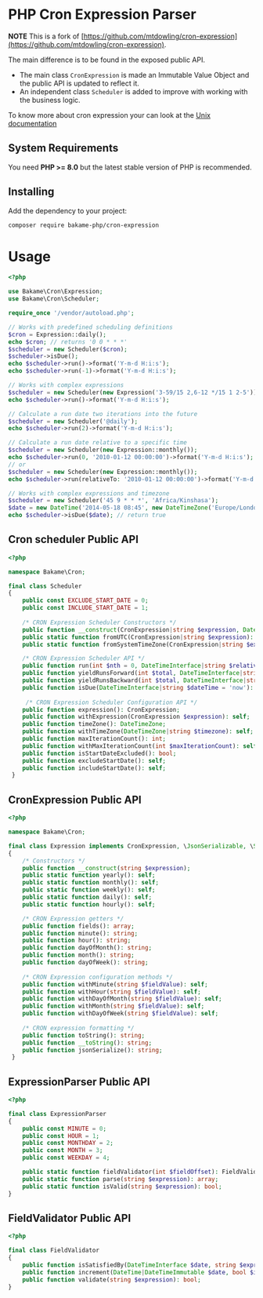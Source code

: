 PHP Cron Expression Parser
==========================

**NOTE** This is a fork of [https://github.com/mtdowling/cron-expression](https://github.com/mtdowling/cron-expression).  

The main difference is to be found in the exposed public API.

- The main class `CronExpression` is made an Immutable Value Object and the public API is updated to reflect it.
- An independent class `Scheduler` is added to improve with working with the business logic.

To know more about cron expression your can look at the [Unix documentation](https://www.unix.com/man-page/linux/5/crontab/)

## System Requirements

You need **PHP >= 8.0** but the latest stable version of PHP is recommended.

## Installing

Add the dependency to your project:

```bash
composer require bakame-php/cron-expression
```

Usage
=====

```php
<?php

use Bakame\Cron\Expression;
use Bakame\Cron\Scheduler;

require_once '/vendor/autoload.php';

// Works with predefined scheduling definitions
$cron = Expression::daily();
echo $cron; // returns '0 0 * * *'
$scheduler = new Scheduler($cron);
$scheduler->isDue();
echo $scheduler->run()->format('Y-m-d H:i:s');
echo $scheduler->run(-1)->format('Y-m-d H:i:s');

// Works with complex expressions
$scheduler = new Scheduler(new Expression('3-59/15 2,6-12 */15 1 2-5'));
echo $scheduler->run()->format('Y-m-d H:i:s');

// Calculate a run date two iterations into the future
$scheduler = new Scheduler('@daily');
echo $scheduler->run(2)->format('Y-m-d H:i:s');

// Calculate a run date relative to a specific time
$scheduler = new Scheduler(new Expression::monthly());
echo $scheduler->run(0, '2010-01-12 00:00:00')->format('Y-m-d H:i:s');
// or
$scheduler = new Scheduler(new Expression::monthly());
echo $scheduler->run(relativeTo: '2010-01-12 00:00:00')->format('Y-m-d H:i:s');

// Works with complex expressions and timezone
$scheduler = new Scheduler('45 9 * * *', 'Africa/Kinshasa');
$date = new DateTime('2014-05-18 08:45', new DateTimeZone('Europe/London'));
echo $scheduler->isDue($date); // return true
```

## Cron scheduler Public API

```php
<?php

namespace Bakame\Cron;

final class Scheduler
{
    public const EXCLUDE_START_DATE = 0;
    public const INCLUDE_START_DATE = 1;
    
    /* CRON Expression Scheduler Constructors */
    public function __construct(CronExpression|string $expression, DateTimeZone|string|null $timezone = null, int $maxIterationCount = 1000, int $options = self::EXCLUDE_START_DATE);
    public static function fromUTC(CronExpression|string $expression): self;
    public static function fromSystemTimeZone(CronExpression|string $expression): self;

    /* CRON Expression Scheduler API */
    public function run(int $nth = 0, DateTimeInterface|string $relativeTo = 'now'): DateTimeImmutable;
    public function yieldRunsForward(int $total, DateTimeInterface|string $relativeTo = 'now'): Generator;
    public function yieldRunsBackward(int $total, DateTimeInterface|string $relativeTo = 'now'): Generator;
    public function isDue(DateTimeInterface|string $dateTime = 'now'): bool;
    
     /* CRON Expression Scheduler Configuration API */
    public function expression(): CronExpression;
    public function withExpression(CronExpression $expression): self;
    public function timeZone(): DateTimeZone;
    public function withTimeZone(DateTimeZone|string $timezone): self;
    public function maxIterationCount(): int;
    public function withMaxIterationCount(int $maxIterationCount): self;
    public function isStartDateExcluded(): bool;
    public function excludeStartDate(): self;
    public function includeStartDate(): self;
 }
```

## CronExpression Public API

```php
<?php

namespace Bakame\Cron;

final class Expression implements CronExpression, \JsonSerializable, \Stringable
{
    /* Constructors */
    public function __construct(string $expression);
    public static function yearly(): self;
    public static function monthly(): self;
    public static function weekly(): self;
    public static function daily(): self;
    public static function hourly(): self;

    /* CRON Expression getters */
    public function fields(): array;
    public function minute(): string;
    public function hour(): string;
    public function dayOfMonth(): string;
    public function month(): string;
    public function dayOfWeek(): string;
    
    /* CRON Expression configuration methods */
    public function withMinute(string $fieldValue): self;
    public function withHour(string $fieldValue): self;
    public function withDayOfMonth(string $fieldValue): self;
    public function withMonth(string $fieldValue): self;
    public function withDayOfWeek(string $fieldValue): self;
    
    /* CRON expression formatting */
    public function toString(): string;
    public function __toString(): string;
    public function jsonSerialize(): string;
 }
```

## ExpressionParser Public API

```php
<?php

final class ExpressionParser
{
    public const MINUTE = 0;
    public const HOUR = 1;
    public const MONTHDAY = 2;
    public const MONTH = 3;
    public const WEEKDAY = 4;

    public static function fieldValidator(int $fieldOffset): FieldValidator;
    public static function parse(string $expression): array;
    public static function isValid(string $expression): bool;
}
```

## FieldValidator Public API

```php
<?php

final class FieldValidator
{
    public function isSatisfiedBy(DateTimeInterface $date, string $expression): bool;
    public function increment(DateTime|DateTimeImmutable $date, bool $invert = false, string $parts = null): DateTime|DateTimeImmutable;
    public function validate(string $expression): bool;
}
```
